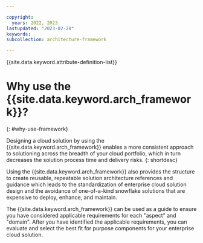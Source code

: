 ```yaml
---

copyright:
  years: 2022, 2023
lastupdated: "2023-02-28"
keywords:
subcollection: architecture-framework

---
```


{{site.data.keyword.attribute-definition-list}}


# Why use the {{site.data.keyword.arch_framework}}?
{: #why-use-framework}

Designing a cloud solution by using the {{site.data.keyword.arch_framework}} enables a more consistent approach to solutioning across the breadth of your cloud portfolio, which in turn decreases the solution process time and delivery risks.
{: shortdesc}

Using the {{site.data.keyword.arch_framework}} also provides the structure to create reusable, repeatable solution architecture references and guidance which leads to the standardization of enterprise cloud solution design and the avoidance of one-of-a-kind snowflake solutions that are expensive to deploy, enhance, and maintain.

The {{site.data.keyword.arch_framework}} can be used as a guide to ensure you have considered applicable requirements for each "aspect" and "domain". After you have identified the applicable requirements, you can evaluate and select the best fit for purpose components for your enterprise cloud solution.
